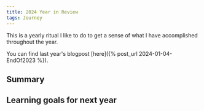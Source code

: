 ```yaml
---
title: 2024 Year in Review
tags: Journey
---
```


This is a yearly ritual I like to do to get a sense of what I have accomplished throughout the year.

You can find last year's blogpost [here]({% post_url 2024-01-04-EndOf2023 %}).

<h2 id="summary">Summary</h2>

<h2 id="things-want">Learning goals for next year</h2>
